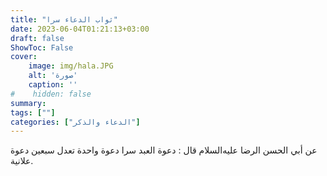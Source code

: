 ```yaml
---
title: "ثواب الدعاء سرا"
date: 2023-06-04T01:21:13+03:00
draft: false
ShowToc: False
cover:
    image: img/hala.JPG
    alt: 'صورة'
    caption: ''
#    hidden: false
summary: 
tags: [""]
categories: ["الدعاء والذكر"]
---
```

عن أبي الحسن الرضا عليه‌السلام
قال : دعوة العبد سرا دعوة واحدة تعدل سبعين دعوة علانية.

